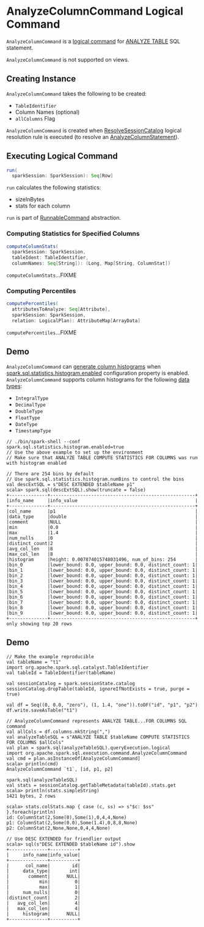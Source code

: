 # AnalyzeColumnCommand Logical Command

`AnalyzeColumnCommand` is a [logical command](RunnableCommand.md) for [ANALYZE TABLE](../sql/AstBuilder.md#visitAnalyze) SQL statement.

`AnalyzeColumnCommand` is not supported on views.

## Creating Instance

`AnalyzeColumnCommand` takes the following to be created:

* <span id="tableIdent"> `TableIdentifier`
* <span id="columnNames"> Column Names (optional)
* <span id="allColumns"> `allColumns` Flag

`AnalyzeColumnCommand` is created when [ResolveSessionCatalog](../logical-analysis-rules/ResolveSessionCatalog.md) logical resolution rule is executed (to resolve an [AnalyzeColumnStatement](AnalyzeColumnStatement.md)).

## <span id="run"> Executing Logical Command

```scala
run(
  sparkSession: SparkSession): Seq[Row]
```

`run` calculates the following statistics:

* sizeInBytes
* stats for each column

`run` is part of [RunnableCommand](RunnableCommand.md#run) abstraction.

### <span id="computeColumnStats"> Computing Statistics for Specified Columns

```scala
computeColumnStats(
  sparkSession: SparkSession,
  tableIdent: TableIdentifier,
  columnNames: Seq[String]): (Long, Map[String, ColumnStat])
```

`computeColumnStats`...FIXME

### <span id="computePercentiles"> Computing Percentiles

```scala
computePercentiles(
  attributesToAnalyze: Seq[Attribute],
  sparkSession: SparkSession,
  relation: LogicalPlan): AttributeMap[ArrayData]
```

`computePercentiles`...FIXME

## Demo

`AnalyzeColumnCommand` can [generate column histograms](#computeColumnStats) when [spark.sql.statistics.histogram.enabled](../spark-sql-properties.md#spark.sql.statistics.histogram.enabled) configuration property is enabled. `AnalyzeColumnCommand` supports column histograms for the following [data types](../DataType.md):

* `IntegralType`
* `DecimalType`
* `DoubleType`
* `FloatType`
* `DateType`
* `TimestampType`

```text
// ./bin/spark-shell --conf spark.sql.statistics.histogram.enabled=true
// Use the above example to set up the environment
// Make sure that ANALYZE TABLE COMPUTE STATISTICS FOR COLUMNS was run with histogram enabled

// There are 254 bins by default
// Use spark.sql.statistics.histogram.numBins to control the bins
val descExtSQL = s"DESC EXTENDED $tableName p1"
scala> spark.sql(descExtSQL).show(truncate = false)
+--------------+-----------------------------------------------------+
|info_name     |info_value                                           |
+--------------+-----------------------------------------------------+
|col_name      |p1                                                   |
|data_type     |double                                               |
|comment       |NULL                                                 |
|min           |0.0                                                  |
|max           |1.4                                                  |
|num_nulls     |0                                                    |
|distinct_count|2                                                    |
|avg_col_len   |8                                                    |
|max_col_len   |8                                                    |
|histogram     |height: 0.007874015748031496, num_of_bins: 254       |
|bin_0         |lower_bound: 0.0, upper_bound: 0.0, distinct_count: 1|
|bin_1         |lower_bound: 0.0, upper_bound: 0.0, distinct_count: 1|
|bin_2         |lower_bound: 0.0, upper_bound: 0.0, distinct_count: 1|
|bin_3         |lower_bound: 0.0, upper_bound: 0.0, distinct_count: 1|
|bin_4         |lower_bound: 0.0, upper_bound: 0.0, distinct_count: 1|
|bin_5         |lower_bound: 0.0, upper_bound: 0.0, distinct_count: 1|
|bin_6         |lower_bound: 0.0, upper_bound: 0.0, distinct_count: 1|
|bin_7         |lower_bound: 0.0, upper_bound: 0.0, distinct_count: 1|
|bin_8         |lower_bound: 0.0, upper_bound: 0.0, distinct_count: 1|
|bin_9         |lower_bound: 0.0, upper_bound: 0.0, distinct_count: 1|
+--------------+-----------------------------------------------------+
only showing top 20 rows
```

## Demo

```text
// Make the example reproducible
val tableName = "t1"
import org.apache.spark.sql.catalyst.TableIdentifier
val tableId = TableIdentifier(tableName)

val sessionCatalog = spark.sessionState.catalog
sessionCatalog.dropTable(tableId, ignoreIfNotExists = true, purge = true)

val df = Seq((0, 0.0, "zero"), (1, 1.4, "one")).toDF("id", "p1", "p2")
df.write.saveAsTable("t1")

// AnalyzeColumnCommand represents ANALYZE TABLE...FOR COLUMNS SQL command
val allCols = df.columns.mkString(",")
val analyzeTableSQL = s"ANALYZE TABLE $tableName COMPUTE STATISTICS FOR COLUMNS $allCols"
val plan = spark.sql(analyzeTableSQL).queryExecution.logical
import org.apache.spark.sql.execution.command.AnalyzeColumnCommand
val cmd = plan.asInstanceOf[AnalyzeColumnCommand]
scala> println(cmd)
AnalyzeColumnCommand `t1`, [id, p1, p2]

spark.sql(analyzeTableSQL)
val stats = sessionCatalog.getTableMetadata(tableId).stats.get
scala> println(stats.simpleString)
1421 bytes, 2 rows

scala> stats.colStats.map { case (c, ss) => s"$c: $ss" }.foreach(println)
id: ColumnStat(2,Some(0),Some(1),0,4,4,None)
p1: ColumnStat(2,Some(0.0),Some(1.4),0,8,8,None)
p2: ColumnStat(2,None,None,0,4,4,None)

// Use DESC EXTENDED for friendlier output
scala> sql(s"DESC EXTENDED $tableName id").show
+--------------+----------+
|     info_name|info_value|
+--------------+----------+
|      col_name|        id|
|     data_type|       int|
|       comment|      NULL|
|           min|         0|
|           max|         1|
|     num_nulls|         0|
|distinct_count|         2|
|   avg_col_len|         4|
|   max_col_len|         4|
|     histogram|      NULL|
+--------------+----------+
```
